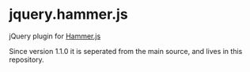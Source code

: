 jquery.hammer.js
================

jQuery plugin for [Hammer.js](https://github.com/EightMedia/hammer.js)

Since version 1.1.0 it is seperated from the main source, and lives in this repository.
